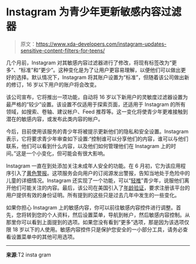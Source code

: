 # Instagram 为青少年更新敏感内容过滤器

> 原文：<https://www.xda-developers.com/instagram-updates-sensitive-content-filters-for-teens/>

几个月前，Instagram 对其敏感内容过滤器进行了修改，将现有标签改为“更多”、“标准”和“更少”。这种变化是为了让用户更容易理解，以便他们可以做出更好的选择。默认情况下，Instagram 将其账户设置为“标准”，但随着该公司做出新的修订，16 岁以下用户的账户将会改变。

该公司宣布，它将推出一项功能，自动将 16 岁以下新用户的灵敏度过滤器设置为最严格的“较少”设置。该设置不仅适用于探索页面，还适用于 Instagram 的所有领域，如搜索、卷轴、建议帐户、Feed 推荐等。这一变化将使青少年更难接触到潜在的敏感内容，或发布此类内容的帐户。

今后，目前使用该服务的青少年将被提示更新他们的隐私和安全设置。Instagram 表示，它将要求青少年审查如下设置:“控制谁可以分享他们的内容，谁可以与他们联系，他们可以看到什么内容，以及他们如何管理他们在 Instagram 上的时间。”这是一个小变化，但可能会有很大影响。

Instagram 一直在到处添加关注未成年人安全的功能。在 6 月初，它为该应用程序引入了[黄色警报](https://www.xda-developers.com/instagram-amber-alerts/)。这项服务会向用户的订阅源发出警报，告知当地处于危险中的儿童的详细情况。Instagram 还实现了一个功能，可以“[轻推](https://www.xda-developers.com/instagram-will-help-teens-move-on-from-content-with-a-gentle-nudge/)”青少年，说服他们离开他们可能关注的内容。最后，该公司在美国引入了[年龄验证](https://www.xda-developers.com/instagram-verify-age/)，要求注册该平台的用户提供有效的身份证明。所有提到的这些只是过去几年中发生的一些变化。

如果你担心 Instagram 上的敏感内容，你可以前往敏感内容控件进行调整。首先，您将转到您的个人资料，然后设置菜单，导航到帐户，然后敏感内容控制。从那里你可以看到上面提到的选项。如果您没有看到“更多”选项，那是因为该选项仅限 18 岁以下的人使用。敏感内容控件只是保护您安全的一小部分工具，请务必查看设置菜单中的其他可用选项。

* * *

**来源**:T2 insta gram